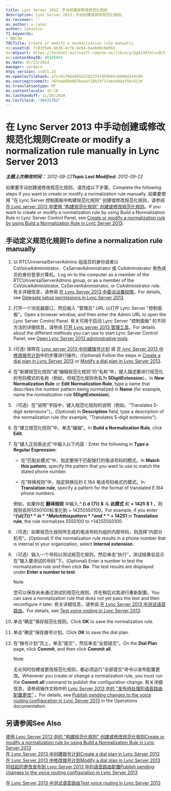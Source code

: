 ```yaml
---
title: Lync Server 2013：手动创建或修改规范化规则
description: Lync Server 2013：手动创建或修改规范化规则。
ms.reviewer: ''
ms.author: v-lanac
author: lanachin
f1.keywords:
- NOCSH
TOCTitle: Create or modify a normalization rule manually
ms:assetid: fc0335e6-8830-4cfb-8c64-6aeb98c0a992
ms:mtpsurl: https://technet.microsoft.com/en-us/library/Gg413074(v=OCS.15)
ms:contentKeyID: 48185943
ms.date: 07/23/2014
manager: serdars
mtps_version: v=OCS.15
ms.openlocfilehash: a7cc61706dd91b52822747d59693c8998d244c08
ms.sourcegitcommit: 36fee89bb887bea4f18b19f17a8c69daf5bc423d
ms.translationtype: MT
ms.contentlocale: zh-CN
ms.lasthandoff: 11/26/2020
ms.locfileid: "49431762"
---
```

# <a name="create-or-modify-a-normalization-rule-manually-in-lync-server-2013"></a><span data-ttu-id="4e4d6-103">在 Lync Server 2013 中手动创建或修改规范化规则</span><span class="sxs-lookup"><span data-stu-id="4e4d6-103">Create or modify a normalization rule manually in Lync Server 2013</span></span>

<div data-xmlns="http://www.w3.org/1999/xhtml">

<div class="topic" data-xmlns="http://www.w3.org/1999/xhtml" data-msxsl="urn:schemas-microsoft-com:xslt" data-cs="https://msdn.microsoft.com/">

<div data-asp="https://msdn2.microsoft.com/asp">



</div>

<div id="mainSection">

<div id="mainBody"><span data-ttu-id="4e4d6-104">

<span> </span></span><span class="sxs-lookup"><span data-stu-id="4e4d6-104">

<span> </span></span></span>

<span data-ttu-id="4e4d6-105">_**主题上次修改时间：** 2012-09-22_</span><span class="sxs-lookup"><span data-stu-id="4e4d6-105">_**Topic Last Modified:** 2012-09-22_</span></span>

<span data-ttu-id="4e4d6-106">如果要手动创建或修改规范化规则，请完成以下步骤。</span><span class="sxs-lookup"><span data-stu-id="4e4d6-106">Complete the following steps if you want to create or modify a normalization rule manually.</span></span> <span data-ttu-id="4e4d6-107">如果要使用 "在 Lync Server 控制面板中构建规范化规则" 创建或修改规范化规则，请参阅 [在 Lync server 2013 中使用 "构建规范化规则" 创建或修改规范化规则](lync-server-2013-create-or-modify-a-normalization-rule-by-using-build-a-normalization-rule.md)。</span><span class="sxs-lookup"><span data-stu-id="4e4d6-107">If you want to create or modify a normalization rule by using Build a Normalization Rule in Lync Server Control Panel, see [Create or modify a normalization rule by using Build a Normalization Rule in Lync Server 2013](lync-server-2013-create-or-modify-a-normalization-rule-by-using-build-a-normalization-rule.md).</span></span>

<div>

## <a name="to-define-a-normalization-rule-manually"></a><span data-ttu-id="4e4d6-108">手动定义规范化规则</span><span class="sxs-lookup"><span data-stu-id="4e4d6-108">To define a normalization rule manually</span></span>

1.  <span data-ttu-id="4e4d6-109">以 RTCUniversalServerAdmins 组成员的身份或者以 CsVoiceAdministrator、CsServerAdministrator 或 CsAdministrator 角色成员的身份登录计算机。</span><span class="sxs-lookup"><span data-stu-id="4e4d6-109">Log on to the computer as a member of the RTCUniversalServerAdmins group, or as a member of the CsVoiceAdministrator, CsServerAdministrator, or CsAdministrator role.</span></span> <span data-ttu-id="4e4d6-110">有关详细信息，请参阅 [在 Lync Server 2013 中委派设置权限](lync-server-2013-delegate-setup-permissions.md)。</span><span class="sxs-lookup"><span data-stu-id="4e4d6-110">For details, see [Delegate setup permissions in Lync Server 2013](lync-server-2013-delegate-setup-permissions.md).</span></span>

2.  <span data-ttu-id="4e4d6-111">打开一个浏览器窗口，然后输入 "管理员" URL 以打开 Lync Server "控制面板"。</span><span class="sxs-lookup"><span data-stu-id="4e4d6-111">Open a browser window, and then enter the Admin URL to open the Lync Server Control Panel.</span></span> <span data-ttu-id="4e4d6-112">有关可用于启动 Lync Server "控制面板" 的不同方法的详细信息，请参阅 [打开 Lync server 2013 管理工具](lync-server-2013-open-lync-server-administrative-tools.md)。</span><span class="sxs-lookup"><span data-stu-id="4e4d6-112">For details about the different methods you can use to start Lync Server Control Panel, see [Open Lync Server 2013 administrative tools](lync-server-2013-open-lync-server-administrative-tools.md).</span></span>

3.  <span data-ttu-id="4e4d6-113"> (可选) 按照在 [Lync server 2013 中创建拨号计划](lync-server-2013-create-a-dial-plan.md) 或 [在 lync Server 2013 中修改拨号计划](lync-server-2013-modify-a-dial-plan.md)中的步骤进行操作。</span><span class="sxs-lookup"><span data-stu-id="4e4d6-113">(Optional) Follow the steps in [Create a dial plan in Lync Server 2013](lync-server-2013-create-a-dial-plan.md) or [Modify a dial plan in Lync Server 2013](lync-server-2013-modify-a-dial-plan.md).</span></span>

4.  <span data-ttu-id="4e4d6-114">在“新建规范化规则”或“编辑规范化规则”的“名称”中，键入描述要进行规范化的号码模式的名称（例如，将规范化规则命名为 **5DigitExtension**）。</span><span class="sxs-lookup"><span data-stu-id="4e4d6-114">In **New Normalization Rule** or **Edit Normalization Rule**, type a name that describes the number pattern being normalized in **Name** (for example, name the normalization rule **5DigitExtension**).</span></span>

5.  <span data-ttu-id="4e4d6-115">（可选）在“说明”字段中，键入规范化规则的说明（例如，“Translates 5-digit extensions”）。</span><span class="sxs-lookup"><span data-stu-id="4e4d6-115">(Optional) In **Description** field, type a description of the normalization rule (for example, "Translates 5-digit extensions").</span></span>

6.  <span data-ttu-id="4e4d6-116">在“建立规范化规则”中，单击“编辑”。</span><span class="sxs-lookup"><span data-stu-id="4e4d6-116">In **Build a Normalization Rule**, click **Edit**.</span></span>

7.  <span data-ttu-id="4e4d6-117">在“键入正则表达式”中输入以下内容：</span><span class="sxs-lookup"><span data-stu-id="4e4d6-117">Enter the following in **Type a Regular Expression**:</span></span>
    
      - <span data-ttu-id="4e4d6-118">在“匹配此模式”中，指定要用于匹配拨打的电话号码的模式。</span><span class="sxs-lookup"><span data-stu-id="4e4d6-118">In **Match this pattern**, specify the pattern that you want to use to match the dialed phone number.</span></span>
    
      - <span data-ttu-id="4e4d6-119">在“转换规则”中，指定转换后的 E.164 电话号码格式的模式。</span><span class="sxs-lookup"><span data-stu-id="4e4d6-119">In **Translation rule**, specify a pattern for the format of translated E.164 phone numbers.</span></span>
    
    <span data-ttu-id="4e4d6-120">例如，如果你在 **翻译规则** 中输入 **^ (\\ d {7}) $** 与 **此模式** 和 **+ 1425 $ 1** ，则规则会将5550100标准化到 + 14255550100。</span><span class="sxs-lookup"><span data-stu-id="4e4d6-120">For example, if you enter **^(\\d{7})$** in **Match this pattern** and **+1425$1** in **Translation rule**, the rule normalizes 5550100 to +14255550100.</span></span>

8.  <span data-ttu-id="4e4d6-121">（可选）如果规范化规则所生成的电话号码为组织内部号码，则选择“内部分机号”。</span><span class="sxs-lookup"><span data-stu-id="4e4d6-121">(Optional) If the normalization rule results in a phone number that is internal to your organization, select **Internal extension**.</span></span>

9.  <span data-ttu-id="4e4d6-p104">（可选）输入一个号码以测试规范化规则，然后单击“执行”。测试结果会显示在“输入要测试的号码”下。</span><span class="sxs-lookup"><span data-stu-id="4e4d6-p104">(Optional) Enter a number to test the normalization rule and then click **Go**. The test results are displayed under **Enter a number to test**.</span></span>
    
    <div>
    

    > [!NOTE]  
    > <span data-ttu-id="4e4d6-124">您可以保存尚未通过测试的规范化规则，并在稍后对其进行重新配置。</span><span class="sxs-lookup"><span data-stu-id="4e4d6-124">You can save a normalization rule that does not yet pass the test and then reconfigure it later.</span></span> <span data-ttu-id="4e4d6-125">有关详细信息，请参阅 <A href="lync-server-2013-test-voice-routing.md">在 Lync Server 2013 中测试语音路由</A>。</span><span class="sxs-lookup"><span data-stu-id="4e4d6-125">For details, see <A href="lync-server-2013-test-voice-routing.md">Test voice routing in Lync Server 2013</A>.</span></span>

    
    </div>

10. <span data-ttu-id="4e4d6-126">单击“确定”保存规范化规则。</span><span class="sxs-lookup"><span data-stu-id="4e4d6-126">Click **OK** to save the normalization rule.</span></span>

11. <span data-ttu-id="4e4d6-127">单击“确定”保存拨号计划。</span><span class="sxs-lookup"><span data-stu-id="4e4d6-127">Click **OK** to save the dial plan.</span></span>

12. <span data-ttu-id="4e4d6-128">在“拨号计划”页上，单击“提交”，然后单击“全部提交”。</span><span class="sxs-lookup"><span data-stu-id="4e4d6-128">On the **Dial Plan** page, click **Commit**, and then click **Commit all**.</span></span>
    
    <div>
    

    > [!NOTE]  
    > <span data-ttu-id="4e4d6-129">无论何时创建或更改规范化规则，都必须运行“全部提交”<STRONG></STRONG>命令以发布配置更改。</span><span class="sxs-lookup"><span data-stu-id="4e4d6-129">Whenever you create or change a normalization rule, you must run the <STRONG>Commit all</STRONG> command to publish the configuration change.</span></span> <span data-ttu-id="4e4d6-130">有关详细信息，请参阅操作文档中的 <A href="lync-server-2013-publish-pending-changes-to-the-voice-routing-configuration.md">Lync Server 2013 中的 "发布待处理的语音路由配置更改"</A> 。</span><span class="sxs-lookup"><span data-stu-id="4e4d6-130">For details, see <A href="lync-server-2013-publish-pending-changes-to-the-voice-routing-configuration.md">Publish pending changes to the voice routing configuration in Lync Server 2013</A> in the Operations documentation.</span></span>

    
    </div>

</div>

<div>

## <a name="see-also"></a><span data-ttu-id="4e4d6-131">另请参阅</span><span class="sxs-lookup"><span data-stu-id="4e4d6-131">See Also</span></span>


[<span data-ttu-id="4e4d6-132">使用 Lync Server 2013 中的 "构建规范化规则" 创建或修改规范化规则</span><span class="sxs-lookup"><span data-stu-id="4e4d6-132">Create or modify a normalization rule by using Build a Normalization Rule in Lync Server 2013</span></span>](lync-server-2013-create-or-modify-a-normalization-rule-by-using-build-a-normalization-rule.md)  
[<span data-ttu-id="4e4d6-133">在 Lync Server 2013 中创建拨号计划</span><span class="sxs-lookup"><span data-stu-id="4e4d6-133">Create a dial plan in Lync Server 2013</span></span>](lync-server-2013-create-a-dial-plan.md)  
[<span data-ttu-id="4e4d6-134">在 Lync Server 2013 中修改拨号计划</span><span class="sxs-lookup"><span data-stu-id="4e4d6-134">Modify a dial plan in Lync Server 2013</span></span>](lync-server-2013-modify-a-dial-plan.md)  
[<span data-ttu-id="4e4d6-135">将挂起的更改发布到 Lync Server 2013 中的语音路由配置</span><span class="sxs-lookup"><span data-stu-id="4e4d6-135">Publish pending changes to the voice routing configuration in Lync Server 2013</span></span>](lync-server-2013-publish-pending-changes-to-the-voice-routing-configuration.md)  


[<span data-ttu-id="4e4d6-136">在 Lync Server 2013 中测试语音路由</span><span class="sxs-lookup"><span data-stu-id="4e4d6-136">Test voice routing in Lync Server 2013</span></span>](lync-server-2013-test-voice-routing.md)  
  

<span data-ttu-id="4e4d6-137"></div>

</div>

<span> </span>

</div>

</div>

</span><span class="sxs-lookup"><span data-stu-id="4e4d6-137"></div>

</div>

<span> </span>

</div>

</div>

</span></span></div>

